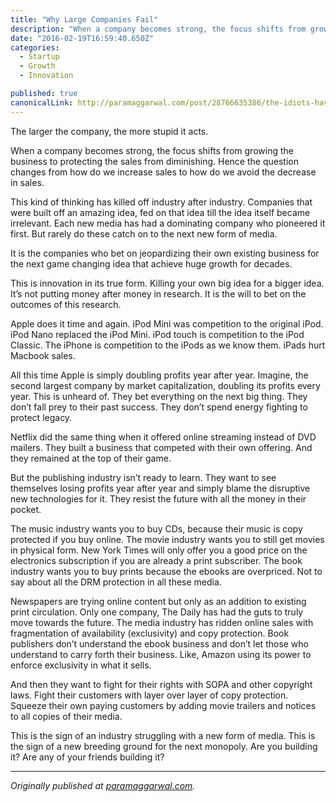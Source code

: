 ```yaml
---
title: "Why Large Companies Fail"
description: "When a company becomes strong, the focus shifts from growing the business to protecting the sales from diminishing. Hence the question changes from how do we increase sales to how do we avoid the…"
date: "2016-02-19T16:59:40.650Z"
categories: 
  - Startup
  - Growth
  - Innovation

published: true
canonicalLink: http://paramaggarwal.com/post/28766635386/the-idiots-have-taken-over-the-store
---
```


The larger the company, the more stupid it acts.

When a company becomes strong, the focus shifts from growing the business to protecting the sales from diminishing. Hence the question changes from how do we increase sales to how do we avoid the decrease in sales.

This kind of thinking has killed off industry after industry. Companies that were built off an amazing idea, fed on that idea till the idea itself became irrelevant. Each new media has had a dominating company who pioneered it first. But rarely do these catch on to the next new form of media.

It is the companies who bet on jeopardizing their own existing business for the next game changing idea that achieve huge growth for decades.

This is innovation in its true form. Killing your own big idea for a bigger idea. It’s not putting money after money in research. It is the will to bet on the outcomes of this research.

Apple does it time and again. iPod Mini was competition to the original iPod. iPod Nano replaced the iPod Mini. iPod touch is competition to the iPod Classic. The iPhone is competition to the iPods as we know them. iPads hurt Macbook sales.

All this time Apple is simply doubling profits year after year. Imagine, the second largest company by market capitalization, doubling its profits every year. This is unheard of. They bet everything on the next big thing. They don’t fall prey to their past success. They don’t spend energy fighting to protect legacy.

Netflix did the same thing when it offered online streaming instead of DVD mailers. They built a business that competed with their own offering. And they remained at the top of their game.

But the publishing industry isn’t ready to learn. They want to see themselves losing profits year after year and simply blame the disruptive new technologies for it. They resist the future with all the money in their pocket.

The music industry wants you to buy CDs, because their music is copy protected if you buy online. The movie industry wants you to still get movies in physical form. New York Times will only offer you a good price on the electronics subscription if you are already a print subscriber. The book industry wants you to buy prints because the ebooks are overpriced. Not to say about all the DRM protection in all these media.

Newspapers are trying online content but only as an addition to existing print circulation. Only one company, The Daily has had the guts to truly move towards the future. The media industry has ridden online sales with fragmentation of availability (exclusivity) and copy protection. Book publishers don’t understand the ebook business and don’t let those who understand to carry forth their business. Like, Amazon using its power to enforce exclusivity in what it sells.

And then they want to fight for their rights with SOPA and other copyright laws. Fight their customers with layer over layer of copy protection. Squeeze their own paying customers by adding movie trailers and notices to all copies of their media.

This is the sign of an industry struggling with a new form of media. This is the sign of a new breeding ground for the next monopoly. Are you building it? Are any of your friends building it?

---

_Originally published at_ [_paramaggarwal.com_](http://paramaggarwal.com/post/28766635386/the-idiots-have-taken-over-the-store)_._
